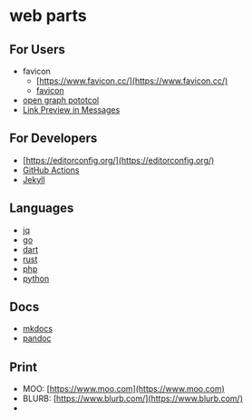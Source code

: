 # web parts

## For Users
  + favicon
    + [https://www.favicon.cc/](https://www.favicon.cc/)
    + [favicon](https://developer.mozilla.org/en-US/docs/Glossary/Favicon)
  + [open graph pototcol](https://ogp.me/)
  + [Link Preview in Messages](https://developer.apple.com/library/archive/technotes/tn2444/_index.html)

## For Developers
  + [https://editorconfig.org/](https://editorconfig.org/)
  + [GitHub Actions](https://github.com/features/actions)
  + [Jekyll](https://jekyllrb.com/)

## Languages
  + [jq](https://jqlang.org/)
  + [go](https://go.dev/)
  + [dart](https://dart.dev/)
  + [rust](https://www.rust-lang.org/)
  + [php](https://www.php.net/manual/en/langref.php)
  + [python](https://www.python.org/)

## Docs
  + [mkdocs](https://www.mkdocs.org/)
  + [pandoc](https://pandoc.org/)

## Print
  + MOO: [https://www.moo.com](https://www.moo.com)
  + BLURB: [https://www.blurb.com/](https://www.blurb.com/)
  + 
